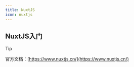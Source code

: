 ```yaml
---
title: NuxtJS
icon: nuxtjs
---
```


## NuxtJS入门

> [!tip] 
> 官方文档：[https://www.nuxtjs.cn/](https://www.nuxtjs.cn/)